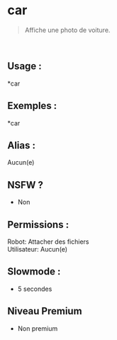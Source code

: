 # car

> Affiche une photo de voiture.

<br>

## Usage :

*car

## Exemples :

*car

## Alias :

Aucun(e)

## NSFW ?

- Non

## Permissions :

Robot: Attacher des fichiers
<br>
Utilisateur: Aucun(e)

## Slowmode :

- 5 secondes

## Niveau Premium

- Non premium
